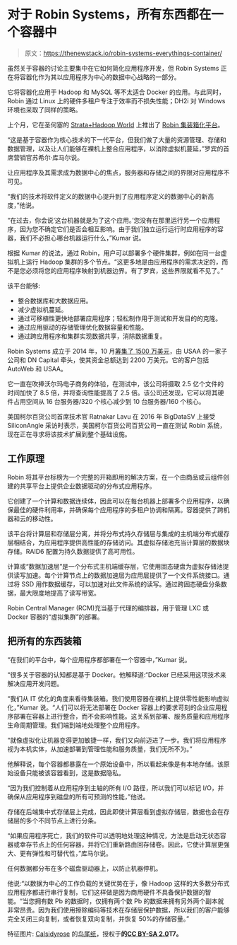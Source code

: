 # 对于 Robin Systems，所有东西都在一个容器中

> 原文：<https://thenewstack.io/robin-systems-everythings-container/>

虽然关于容器的讨论主要集中在它如何简化应用程序开发，但 Robin Systems 正在将容器化作为其以应用程序为中心的数据中心战略的一部分。

它将容器化应用于 Hadoop 和 MySQL 等不太适合 Docker 的应用。与此同时，Robin 通过 Linux 上的硬件多租户专注于效率而不损失性能；DH2i 对 Windows 环境也采取了同样的策略。

上个月，它在圣何塞的 [Strata+Hadoop World](http://conferences.oreilly.com/strata/hadoop-big-data-ca) 上推出了 [Robin 集装箱化平台](http://www.prnewswire.com/news-releases/robin-systems-announces-containerization-platform-for-enterprise-applications-industrys-first-application-defined-data-center-software-platform-300249771.html)。

“这是基于容器作为核心技术的下一代平台，但我们做了大量的资源管理、存储和数据管理，以及让人们能够在裸机上整合应用程序，以消除虚拟机蔓延，”罗宾的首席营销官苏希尔·库马尔说。

让应用程序及其需求成为数据中心的焦点，服务器和存储之间的界限对应用程序不可见。

“我们的技术将软件定义的数据中心提升到了应用程序定义的数据中心的新高度，”他说。

“在过去，你会说‘这台机器就是为了这个应用。’您没有在那里运行另一个应用程序，因为您不确定它们是否会相互影响。由于我们独立运行运行时应用程序的容器，我们不必担心哪台机器运行什么，”Kumar 说。

根据 Kumar 的说法，通过 Robin，用户可以部署多个硬件集群，例如在同一台虚拟机上运行 Hadoop 集群的多个节点。“这更多地是由应用程序的需求决定的，而不是您必须将您的应用程序映射到机器边界。有了罗宾，这些界限就看不见了。”

该平台能够:

*   整合数据库和大数据应用。
*   减少虚拟机蔓延。
*   通过可移植性更快地部署应用程序；轻松制作用于测试和开发目的的克隆。
*   通过应用驱动的存储管理优化数据容量和性能。
*   通过跨应用程序和集群实现数据共享，消除数据重复。

Robin Systems 成立于 2014 年，10 月[筹集了 1500 万美元](http://techcrunch.com/2015/10/06/robin-system-raises-15m-for-its-data-centric-compute-and-storage-containerization-software/)，由 USAA 的一家子公司和 DN Capital 牵头，使其资金总额达到 2200 万美元。它的客户包括 AutoWeb 和 USAA。

它一直在吹捧沃尔玛电子商务的体验，在测试中，该公司将摄取 2.5 亿个文件的时间加快了 8.5 倍，并将查询性能提高了 2.5 倍。该公司还发现，它可以将其硬件占用空间从 16 台服务器/320 个核心减少到 10 台服务器/160 个核心。

美国柯尔百货公司首席技术官 Ratnakar Lavu 在 2016 年 BigDataSV 上接受 SiliconAngle 采访时表示，美国柯尔百货公司百货公司一直在测试 Robin 系统，现在正在寻求将该技术扩展到整个基础设施。

## **工作原理**

Robin 将其平台标榜为一个完整的开箱即用的解决方案，在一个由商品或云组件创建的共享平台上提供企业数据驱动的分布式应用程序。

它创建了一个计算和数据连续体，因此可以在每台机器上部署多个应用程序，以确保最佳的硬件利用率，并确保每个应用程序的多租户协调和隔离。容器提供了跨机器和云的移动性。

该平台将计算层和存储层分离，并将分布式持久存储层与集成的主机端分布式缓存层相结合，为应用程序提供高性能的存储访问。其虚拟存储池充当计算层的数据块存储。RAID6 配置为持久数据提供了高可用性。

计算或“数据加速层”是一个分布式主机端缓存层，它使用固态硬盘为虚拟存储池提供读写加速。每个计算节点上的数据加速层为应用层提供了一个文件系统接口。通过将 SSD 用作数据缓存，可以加速对此文件系统的读写。通过跨固态硬盘分条数据，最大限度地提高了读写带宽。

Robin Central Manager (RCM)充当基于代理的编排器，用于管理 LXC 或 Docker 容器的“虚拟集群”的部署。

## **把所有的东西装箱**

“在我们的平台中，每个应用程序都部署在一个容器中，”Kumar 说。

“很多关于容器的认知都是基于 Docker。他解释道:“Docker 已经采用这项技术来解决应用开发问题。

“我们从 IT 优化的角度来看待集装箱。我们使用容器在裸机上提供零性能影响虚拟化，”Kumar 说。“人们可以将无法部署在 Docker 容器上的要求苛刻的企业应用程序部署在容器上进行整合，而不会影响性能。这关系到部署、服务质量和应用程序生命周期管理。我们端到端地处理整个应用程序。

“就像虚拟化让机器变得更加敏捷一样，我们又向前迈进了一步。我们将应用程序视为本机实体，从加速部署到管理性能和服务质量，我们无所不为。”

他解释说，每个容器都暴露在一个原始设备中，所以看起来像是有本地存储。该原始设备只能被该容器看到，这是数据隐私。

“因为我们控制着从应用程序到主轴的所有 I/O 路径，所以我们可以标记 I/O，并确保从应用程序到磁盘的所有可预测的性能，”他说。

存储在后端集中式存储层上完成，因此即使计算层看到虚拟存储层，数据也会在存储层的多个不同节点上进行分条。

“如果应用程序死亡，我们的软件可以透明地处理这种情况，方法是启动无状态容器或幸存节点上的任何容器，并将它们重新路由回存储卷。因此，它使计算层更强大、更有弹性和可替代性，”库马尔说。

任何数据都分布在多个磁盘驱动器上，以防止机器停机。

他说:“以数据为中心的工作负载的关键优势在于，像 Hadoop 这样的大多数分布式应用程序都进行串行复制，它们这样做是因为商用硬件不具备保护数据的智能。“当您拥有数 Pb 的数据时，仅拥有两个数 Pb 的数据来拥有另外两个副本就非常昂贵。因为我们使用擦除编码等技术在存储层保护数据，所以我们的客户能够完全关闭三向复制，或者恢复双向复制，并恢复 50%的存储容量。”

特征图片: [Calsidyrose](https://www.flickr.com/photos/calsidyrose/) 的[鸟尾纸](https://www.flickr.com/photos/calsidyrose/4606988133/in/photolist-82724T-34Ydj3-7B5fbe-3qAHLk-6RHmg4-7B5fbn-qN2ytU-8bnb7h-fKi35t-8bnaLf-8corT4-8biQi2-nSY2ky-bFtrLa-6wdQXY-qLJpU1-8bn9Jo-86Hdkt-snJwGd-57ySQ4-5sh1fi-aqxbPz-8CmV2r-8bn7cL-8bn7Y9-8bn6S5-5HeT7T-5HjbJU-snHCwE-m1n7o-rHi6Eb-sEi2oc-c5ZCKs-8bn6s5-c5ZCG7-eEFoAr-9aXYkz-c4i8Vw-9b21bL-9c1dgW-rpUC1R-4Zpjgk-9EGBeE-CzgKVv-F4Qm7R-FWNijN-snJBQu-rksnuc-9Diw7r-Cx2pXq)，授权于**的[CC BY-SA 2.0](https://creativecommons.org/licenses/by/2.0/)T7。**

<svg xmlns:xlink="http://www.w3.org/1999/xlink" viewBox="0 0 68 31" version="1.1"><title>Group</title> <desc>Created with Sketch.</desc></svg>